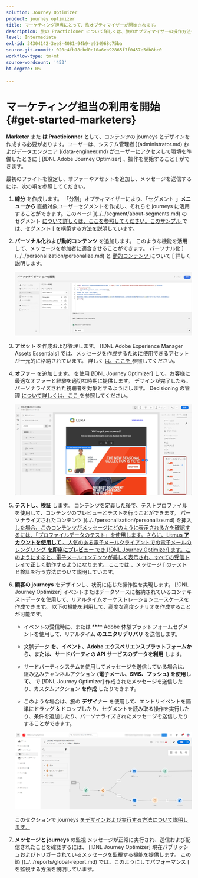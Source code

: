 ```yaml
---
solution: Journey Optimizer
product: journey optimizer
title: マーケティング担当にとって、旅オプティマイザーが開始されます。
description: 旅の Practicioner について詳しくは、旅のオプティマイザーの操作方法を参照してください。
level: Intermediate
exl-id: 34304142-3ee8-4081-94b9-e914968c75ba
source-git-commit: 020c4fb18cbd0c10a6eb92865f7f0457e5db8bc0
workflow-type: tm+mt
source-wordcount: '453'
ht-degree: 0%

---
```


# マーケティング担当の利用を開始 {#get-started-marketers}

**Marketer** また **は Practicionner** として、コンテンツの journeys とデザインを作成する必要があります。ユーザーは、システム管理者 ](administrator.md) およびデータエンジニア ](data-engineer.md) がユーザーにアクセスして環境を準備したときに [ [!DNL Adobe Journey Optimizer] 、操作を開始すること [ ができます。

最初のフライトを設定し、オファーやアセットを追加し、メッセージを送信するには、次の項を参照してください。

1. **線分** を作成します。 「分割」オプティマイザーにより、「セグメント **」メニューから** 直接対象ユーザーセグメントを作成し、それらを journeys に活用することができます。このページ ](../../segment/about-segments.md) のセグメント [ について詳しくは、ここを参照してください。このサンプル ](../../segment/creating-a-segment.md) では、セグメント [ を構築する方法を説明しています。

1. **パーソナル化および動的コンテンツ** を追加します。 このような機能を活用して、メッセージを参加者に適合させることができます。 パーソナル化 ](../../personalization/personalize.md) と [ 動的コンテンツ ](../../personalization/get-started-dynamic-content.md) について [ 詳しく説明します。

   ![](../assets/perso_ee2.png)

1. **アセット** を作成および管理します。 [!DNL Adobe Experience Manager Assets Essentials] では、メッセージを作成するために使用できるアセットが一元的に格納されています。 詳しく [ は、ここを ](../../email/assets-essentials.md) 参照してください。

1. **オファー** を追加します。 を使用 [!DNL Journey Optimizer] して、お客様に最適なオファーと経験を適切な時期に提供します。 デザインが完了したら、パーソナライズされた視聴者を対象とするようにします。 Decisioning の管理 [ について詳しくは、ここ ](../../offers/get-started/starting-offer-decisioning.md) を参照してください。

   ![](../assets/offers-e2e-offers-displayed.png)

1. **テストし、検証** します。 コンテンツを定義した後で、テストプロファイルを使用して、コンテンツのプレビューとテストを行うことができます。 パーソナライズされたコンテンツ ](../../personalization/personalize.md) を挿入 [ した場合、このコンテンツがメッセージにどのように表示されるかを確認するには、「プロファイルデータのテスト」を使用します。さらに、Litmus **アカウントを使用して** 、人気のある電子メールクライアントでの電子メールのレンダリング **を即座にプレビュー** でき [!DNL Journey Optimizer] ます。このようにすると、電子メールコンテンツが美しく表示され、すべての受信トレイで正しく動作するようになります。 ここでは ](../../email/preview.md) 、メッセージ [ のテストと検証を行う方法について説明しています。

1. **顧客の journeys** をデザインし、状況に応じた操作性を実現します。 [!DNL Journey Optimizer] イベントまたはデータソースに格納されているコンテキストデータを使用して、リアルタイムオーケストレーションユースケースを作成できます。 以下の機能を利用して、高度な高度シナリオを作成することが可能です。

   * イベントの受信時に、または **** Adobe 体験プラットフォームセグメントを使用して、リアルタイム **のユニタリデリバリ** を送信します。

   * 文脈データ **を、イベント、Adobe エクスペリエンスプラットフォームから、または、サードパーティの API サービスのデータを利用** します。

   * サードパーティシステムを使用してメッセージを送信している場合は、組み込みチャンネルアクション **(電子メール、SMS、プッシュ) を使用して、** で [!DNL Journey Optimizer] 作成されたメッセージを送信したり、カスタムアクション **を作成** したりできます。

   * このような場合は、旅の **デザイナー** を使用して、エントリイベントを簡単にドラッグ &amp; ドロップしたり、セグメントを読み取る操作を実行したり、条件を追加したり、パーソナライズされたメッセージを送信したりすることができます。

   ![](../assets/journey-design.png)

   このセクションで journeys [ をデザインおよび実行する方法について説明します。](../../building-journeys/journey-gs.md)

1. **メッセージと journeys** の監視 メッセージが正常に実行され、送信および配信されたことを確認するには、 [!DNL Journey Optimizer] 現在パブリッシュおよびトリガーされているメッセージを監視する機能を提供します。 この節 ](../../reports/global-report.md) では、このようにしてパフォーマンス [ を監視する方法を説明しています。
